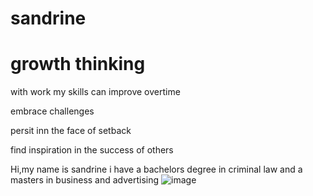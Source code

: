 # sandrine
# growth thinking

 with work my skills can improve overtime
 
  embrace challenges 
  
  persit inn the face of setback
  
  find inspiration in the success of others 
      
      
      
   Hi,my name is sandrine i have a bachelors degree in criminal law and a masters in business and advertising 
![image](https://user-images.githubusercontent.com/128170390/226325942-3897b237-0437-4d24-b8b0-b533aab7a8a4.png)
